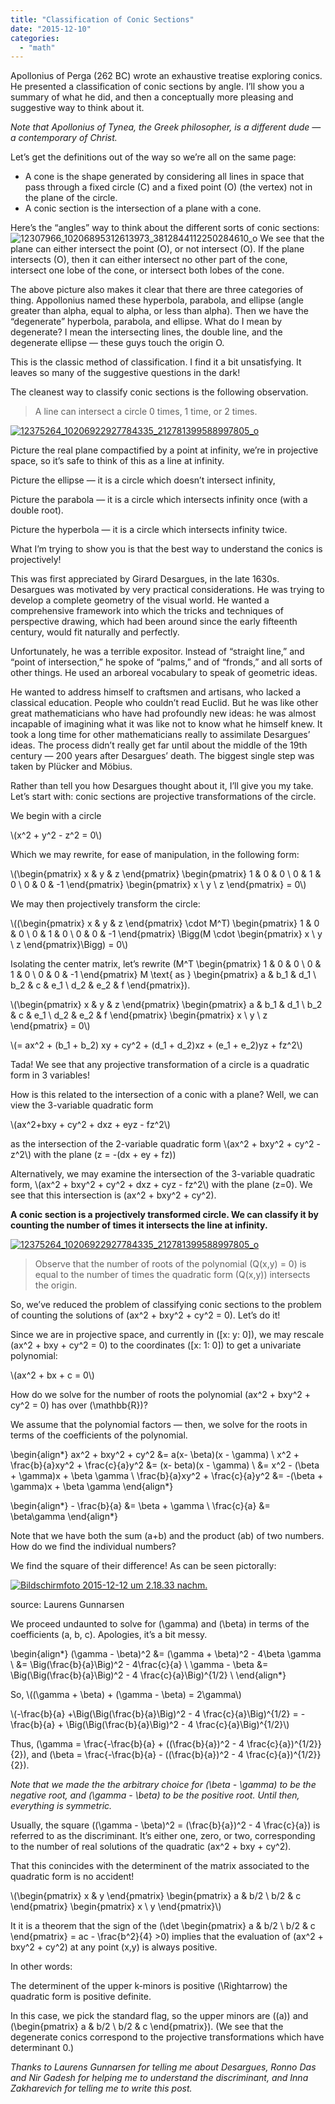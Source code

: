 ```yaml
---
title: "Classification of Conic Sections"
date: "2015-12-10"
categories: 
  - "math"
---
```


Apollonius of Perga (262 BC) wrote an exhaustive treatise exploring conics. He presented a classification of conic sections by angle. I’ll show you a summary of what he did, and then a conceptually more pleasing and suggestive way to think about it.

_Note that Apollonius of Tynea, the Greek philosopher, is a different dude — a contemporary of Christ._

Let’s get the definitions out of the way so we’re all on the same page:

- A cone is the shape generated by considering all lines in space that pass through a fixed circle \(C\) and a fixed point \(O\) (the vertex) not in the plane of the circle.
- A conic section is the intersection of a plane with a cone.

Here’s the “angles” way to think about the different sorts of conic sections: ![12307966_10206895312613973_3812844112250284610_o](/wp-content/uploads/2015/12/12307966_10206895312613973_3812844112250284610_o.jpg) We see that the plane can either intersect the point \(O\), or not intersect \(O\). If the plane intersects \(O\), then it can either intersect no other part of the cone, intersect one lobe of the cone, or intersect both lobes of the cone.

The above picture also makes it clear that there are three categories of thing. Appollonius named these hyperbola, parabola, and ellipse (angle greater than alpha, equal to alpha, or less than alpha). Then we have the “degenerate” hyperbola, parabola, and ellipse. What do I mean by degenerate? I mean the intersecting lines, the double line, and the degenerate ellipse — these guys touch the origin O.

This is the classic method of classification. I find it a bit unsatisfying. It leaves so many of the suggestive questions in the dark!

The cleanest way to classify conic sections is the following observation.

> A line can intersect a circle 0 times, 1 time, or 2 times.

[![12375264_10206922927784335_212781399588997805_o](/wp-content/uploads/2015/12/12375264_10206922927784335_212781399588997805_o.jpg)](/wp-content/uploads/2015/12/12375264_10206922927784335_212781399588997805_o.jpg)

Picture the real plane compactified by a point at infinity, we’re in projective space, so it’s safe to think of this as a line at infinity.

Picture the ellipse — it is a circle which doesn’t intersect infinity,

Picture the parabola — it is a circle which intersects infinity once (with a double root).

Picture the hyperbola — it is a circle which intersects infinity twice.

What I’m trying to show you is that the best way to understand the conics is projectively!

This was first appreciated by Girard Desargues, in the late 1630s. Desargues was motivated by very practical considerations. He was trying to develop a complete geometry of the visual world. He wanted a comprehensive framework into which the tricks and techniques of perspective drawing, which had been around since the early fifteenth century, would fit naturally and perfectly.

Unfortunately, he was a terrible expositor. Instead of “straight line,” and “point of intersection,” he spoke of “palms,” and of “fronds,” and all sorts of other things. He used an arboreal vocabulary to speak of geometric ideas.

He wanted to address himself to craftsmen and artisans, who lacked a classical education. People who couldn’t read Euclid. But he was like other great mathematicians who have had profoundly new ideas: he was almost incapable of imagining what it was like not to know what he himself knew. It took a long time for other mathematicians really to assimilate Desargues’ ideas. The process didn’t really get far until about the middle of the 19th century — 200 years after Desargues’ death. The biggest single step was taken by Plücker and Möbius.

Rather than tell you how Desargues thought about it, I’ll give you my take. Let’s start with: conic sections are projective transformations of the circle.

We begin with a circle

\\(x^2 + y^2 - z^2 = 0\\)

Which we may rewrite, for ease of manipulation, in the following form:

\\(\begin{pmatrix} x & y & z \end{pmatrix} \begin{pmatrix} 1 & 0 & 0 \\ 0 & 1 & 0 \\ 0 & 0 & -1 \end{pmatrix} \begin{pmatrix} x \\ y \\ z \end{pmatrix} = 0\\)

We may then projectively transform the circle:

\\((\begin{pmatrix} x & y & z \end{pmatrix} \cdot M^T) \begin{pmatrix} 1 & 0 & 0 \\ 0 & 1 & 0 \\ 0 & 0 & -1 \end{pmatrix} \Bigg(M \cdot \begin{pmatrix} x \\ y \\ z \end{pmatrix}\Bigg) = 0\\)

Isolating the center matrix, let’s rewrite \(M^T \begin{pmatrix} 1 & 0 & 0 \\ 0 & 1 & 0 \\ 0 & 0 & -1 \end{pmatrix} M \text{ as } \begin{pmatrix} a & b_1 & d_1 \\ b_2 & c & e_1 \\ d_2 & e_2 & f \end{pmatrix}\).

\\(\begin{pmatrix} x & y & z \end{pmatrix} \begin{pmatrix} a & b_1 & d_1 \\ b_2 & c & e_1 \\ d_2 & e_2 & f \end{pmatrix} \begin{pmatrix} x \\ y \\ z \end{pmatrix} = 0\\)

\\(= ax^2 + (b_1 + b_2) xy + cy^2 + (d_1 + d_2)xz + (e_1 + e_2)yz + fz^2\\)

Tada! We see that any projective transformation of a circle is a quadratic form in 3 variables!

How is this related to the intersection of a conic with a plane? Well, we can view the 3-variable quadratic form

\\(ax^2+bxy + cy^2 + dxz + eyz - fz^2\\)

as the intersection of the 2-variable quadratic form \\(ax^2 + bxy^2 + cy^2 - z^2\\) with the plane \(z = -(dx + ey + fz)\)

Alternatively, we may examine the intersection of the 3-variable quadratic form, \\(ax^2 + bxy^2 + cy^2 + dxz + cyz - fz^2\\) with the plane \(z=0\). We see that this intersection is \(ax^2 + bxy^2 + cy^2\).

**A conic section is a projectively transformed circle. We can classify it by counting the number of times it intersects the line at infinity.**

[![12375264_10206922927784335_212781399588997805_o](/wp-content/uploads/2015/12/12375264_10206922927784335_212781399588997805_o.jpg)](/wp-content/uploads/2015/12/12375264_10206922927784335_212781399588997805_o.jpg)

> Observe that the number of roots of the polynomial \(Q(x,y) = 0\) is equal to the number of times the quadratic form \(Q(x,y)\) intersects the origin.

So, we’ve reduced the problem of classifying conic sections to the problem of counting the solutions of \(ax^2 + bxy^2 + cy^2 = 0\). Let’s do it!

Since we are in projective space, and currently in \([x: y: 0]\), we may rescale \(ax^2 + bxy + cy^2 = 0\) to the coordinates \([x: 1: 0]\) to get a univariate polynomial:

\\(ax^2 + bx + c = 0\\)

How do we solve for the number of roots the polynomial \(ax^2 + bxy^2 + cy^2 = 0\) has over \(\mathbb{R}\)?

We assume that the polynomial factors — then, we solve for the roots in terms of the coefficients of the polynomial.

\begin{align*} ax^2 + bxy^2 + cy^2 &= a(x- \beta)(x - \gamma) \\ x^2 + \frac{b}{a}xy^2 + \frac{c}{a}y^2 &= (x- beta)(x - \gamma) \\ &= x^2 - (\beta + \gamma)x + \beta \gamma \\ \frac{b}{a}xy^2 + \frac{c}{a}y^2 &= -(\beta + \gamma)x + \beta \gamma \end{align*}

\begin{align*} - \frac{b}{a} &= \beta + \gamma \\ \frac{c}{a} &= \beta\gamma \end{align*}

Note that we have both the sum \(a+b\) and the product \(ab\) of two numbers. How do we find the individual numbers?

We find the square of their difference! As can be seen pictorally:

[![Bildschirmfoto 2015-12-12 um 2.18.33 nachm.](/wp-content/uploads/2015/12/Bildschirmfoto-2015-12-12-um-2.18.33-nachm..png)](/wp-content/uploads/2015/12/Bildschirmfoto-2015-12-12-um-2.18.33-nachm..png)

source: Laurens Gunnarsen

We proceed undaunted to solve for \(\gamma\) and \(\beta\) in terms of the coefficients \(a, b, c\). Apologies, it’s a bit messy.

\begin{align*} (\gamma - \beta)^2 &= (\gamma + \beta)^2 - 4\beta \gamma \\ &= \Big(\frac{b}{a}\Big)^2 - 4\frac{c}{a} \\ \gamma - \beta &= \Big(\Big(\frac{b}{a}\Big)^2 - 4 \frac{c}{a}\Big)^{1/2} \\ \end{align*}

So, \\((\gamma + \beta) + (\gamma - \beta) = 2\gamma\\)

\\(-\frac{b}{a} +\Big(\Big(\frac{b}{a}\Big)^2 - 4 \frac{c}{a}\Big)^{1/2} = -\frac{b}{a} + \Big(\Big(\frac{b}{a}\Big)^2 - 4 \frac{c}{a}\Big)^{1/2}\\)

Thus, \(\gamma = \frac{-\frac{b}{a} + ((\frac{b}{a})^2 - 4 \frac{c}{a})^{1/2}}{2}\), and \(\beta = \frac{-\frac{b}{a} - ((\frac{b}{a})^2 - 4 \frac{c}{a})^{1/2}}{2}\).

_Note that we made the the arbitrary choice for \(\beta - \gamma\) to be the negative root, and \(\gamma - \beta\) to be the positive root. Until then, everything is symmetric._

Usually, the square \((\gamma - \beta)^2 = (\frac{b}{a})^2 - 4 \frac{c}{a}\) is referred to as the discriminant. It’s either one, zero, or two, corresponding to the number of real solutions of the quadratic \(ax^2 + bxy + cy^2\).

That this conincides with the determinent of the matrix associated to the quadratic form is no accident!

\\(\begin{pmatrix} x & y \end{pmatrix} \begin{pmatrix} a & b/2 \\ b/2 & c \end{pmatrix} \begin{pmatrix} x \\ y \end{pmatrix}\\)

It it is a theorem that the sign of the \(\det \begin{pmatrix} a & b/2 \\ b/2 & c \end{pmatrix} = ac - \frac{b^2}{4} >0\) implies that the evaluation of \(ax^2 + bxy^2 + cy^2\) at any point (x,y) is always positive.

In other words:

The determinent of the upper k-minors is positive \(\Rightarrow\) the quadratic form is positive definite.

In this case, we pick the standard flag, so the upper minors are \((a)\) and \(\begin{pmatrix} a & b/2 \\ b/2 & c \end{pmatrix}\). (We see that the degenerate conics correspond to the projective transformations which have determinant 0.)

_Thanks to Laurens Gunnarsen for telling me about Desargues, Ronno Das and Nir Gadesh for helping me to understand the discriminant, and Inna Zakharevich for telling me to write this post._
